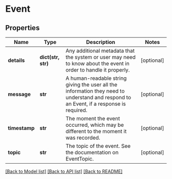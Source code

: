# Event

## Properties
Name | Type | Description | Notes
------------ | ------------- | ------------- | -------------
**details** | **dict(str, str)** | Any additional metadata that the system or user may need to know about the event in order to handle it properly. | [optional] 
**message** | **str** | A human-readable string giving the user all the information they need to understand and respond to an Event, if a response is required. | [optional] 
**timestamp** | **str** | The moment the event occurred, which may be different to the moment it was recorded. | [optional] 
**topic** | **str** | The topic of the event. See the documentation on EventTopic. | [optional] 

[[Back to Model list]](../README.md#documentation-for-models) [[Back to API list]](../README.md#documentation-for-api-endpoints) [[Back to README]](../README.md)

